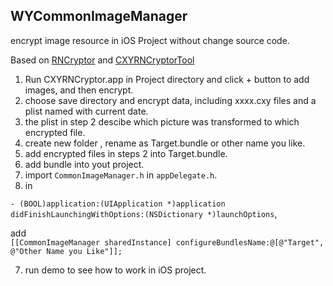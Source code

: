 ## WYCommonImageManager
encrypt image resource in iOS Project without change source code.

Based on [RNCryptor](https://github.com/RNCryptor/RNCryptor) and [CXYRNCryptorTool](https://github.com/iHongRen/CXYRNCryptorTool)

1. Run CXYRNCryptor.app in Project directory and click + button to add images, and then encrypt.
2. choose save directory and encrypt data, including xxxx.cxy files and a plist named with current date.
3. the plist in step 2 descibe which picture was transformed to which encrypted file.
2. create new folder , rename as Target.bundle or other name you like.
3. add encrypted files in steps 2 into Target.bundle.
4. add bundle into yout project.
5. import `CommonImageManager.h` in `appDelegate.h`.
6. in

  `- (BOOL)application:(UIApplication *)application didFinishLaunchingWithOptions:(NSDictionary *)launchOptions`,

  add  
`[[CommonImageManager sharedInstance] configureBundlesName:@[@"Target", @"Other Name you Like"]];`

7. run demo to see how to work in iOS project.

